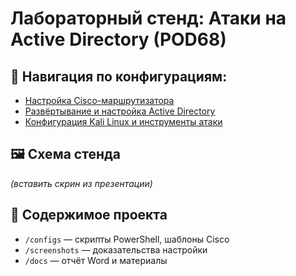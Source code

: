# Лабораторный стенд: Атаки на Active Directory (POD68)

## 🔗 Навигация по конфигурациям:

- [Настройка Cisco-маршрутизатора](configs/README_CISCO.md)
- [Развёртывание и настройка Active Directory](configs/README_AD.md)
- [Конфигурация Kali Linux и инструменты атаки](configs/README_KALI.md)


## 🖼 Схема стенда

_(вставить скрин из презентации)_

## 📂 Содержимое проекта

- `/configs` — скрипты PowerShell, шаблоны Cisco
- `/screenshots` — доказательства настройки
- `/docs` — отчёт Word и материалы

